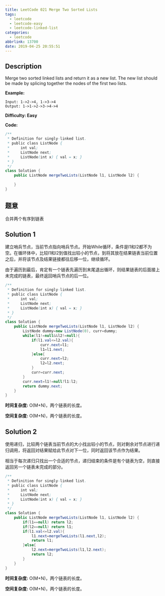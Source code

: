 ```yaml
---
title: LeetCode 021 Merge Two Sorted Lists
tags:
  - leetcode
  - leetcode-easy
  - leetcode-linked-list
categories:
  - leetcode
abbrlink: 13700
date: 2019-04-25 20:55:51
---
```


## Description

Merge two sorted linked lists and return it as a new list. The new list should be made by splicing together the nodes of the first two lists.

**Example:**

```
Input: 1->2->4, 1->3->4
Output: 1->1->2->3->4->4
```

**Difficulty: Easy**

**Code:**

```java
/**
 * Definition for singly-linked list.
 * public class ListNode {
 *     int val;
 *     ListNode next;
 *     ListNode(int x) { val = x; }
 * }
 */
class Solution {
    public ListNode mergeTwoLists(ListNode l1, ListNode l2) {
        
    }
}
```

<!-- more -->

## 题意

合并两个有序到链表

## Solution 1

建立哨兵节点，当前节点指向哨兵节点。开始While循环，条件是l1和l2都不为空。在循环体中，比较l1和l2到值找出较小的节点，到将其放在结果链表当前位置之后，并将该节点及结果链接都往后移一位，继续循环。

由于遍历到最后，肯定有一个链表先遍历到末尾退出循环，则结果链表的后面接上未完成的链表，最终返回哨兵节点的后一位。

```java
/**
 * Definition for singly-linked list.
 * public class ListNode {
 *     int val;
 *     ListNode next;
 *     ListNode(int x) { val = x; }
 * }
 */
class Solution {
    public ListNode mergeTwoLists(ListNode l1, ListNode l2) {
        ListNode dummy=new ListNode(0), curr=dummy;
        while(l1!=null&&l2!=null){
            if(l1.val<=l2.val){
                curr.next=l1;
                l1=l1.next;
            }else{
                curr.next=l2;
                l2=l2.next;
            }
            curr=curr.next;
        }
        curr.next=l1!=null?l1:l2;
        return dummy.next;
    }
}
```

**时间复杂度:** O(M+N)，两个链表的长度。

**空间复杂度:** O(M+N)，两个链表的长度。

## Solution 2

使用递归，比较两个链表当前节点的大小找出较小的节点，则对剩余对节点进行递归调用，将返回对结果赋给此节点对下一位，同时返回该节点作为结果。

相当于每次递归只找出一个合适的节点，递归结束的条件是有个链表为空，则直接返回另一个链表未完成的部分。

```java
/**
 * Definition for singly-linked list.
 * public class ListNode {
 *     int val;
 *     ListNode next;
 *     ListNode(int x) { val = x; }
 * }
 */
class Solution {
    public ListNode mergeTwoLists(ListNode l1, ListNode l2) {
        if(l1==null) return l2;
        if(l2==null) return l1;
        if(l1.val<=l2.val){
            l1.next=mergeTwoLists(l1.next,l2);
            return l1;
        }else{
            l2.next=mergeTwoLists(l1,l2.next);
            return l2;
        }
    }
}
```

**时间复杂度:** O(M+N)，两个链表的长度。

**空间复杂度:** O(M+N)，两个链表的长度。

